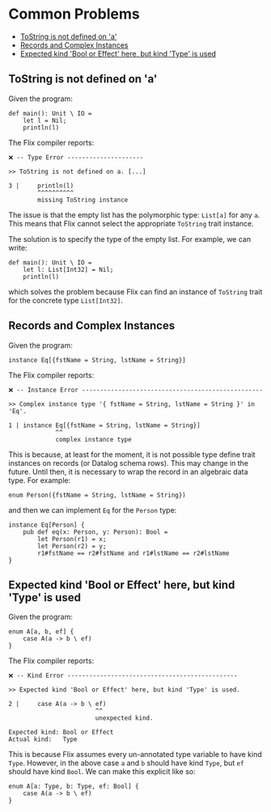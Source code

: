 # Common Problems

- [ToString is not defined on 'a'](#tostring-is-not-defined-on-a)
- [Records and Complex Instances](#records-and-complex-instances)
- [Expected kind 'Bool or Effect' here, but kind 'Type' is used](#expected-kind-bool-or-effect-here-but-kind-type-is-used)

## ToString is not defined on 'a'

Given the program:

```flix
def main(): Unit \ IO =
    let l = Nil;
    println(l)
```

The Flix compiler reports:

```
❌ -- Type Error ---------------------

>> ToString is not defined on a. [...]

3 |     println(l)
        ^^^^^^^^^^
        missing ToString instance
```

The issue is that the empty list has the polymorphic type: `List[a]` for any
`a`. This means that Flix cannot select the appropriate `ToString` trait
instance.

The solution is to specify the type of the empty list. For example, we can write:

```flix
def main(): Unit \ IO =
    let l: List[Int32] = Nil;
    println(l)
```

which solves the problem because Flix can find an instance of `ToString` trait
for the concrete type `List[Int32]`.

## Records and Complex Instances

Given the program:

```flix
instance Eq[{fstName = String, lstName = String}]
```

The Flix compiler reports:

```
❌ -- Instance Error --------------------------------------------------

>> Complex instance type '{ fstName = String, lstName = String }' in 'Eq'.

1 | instance Eq[{fstName = String, lstName = String}]
             ^^
             complex instance type
```

This is because, at least for the moment, it is not possible type define
trait instances on records (or Datalog schema rows). This may change in the
future. Until then, it is necessary to wrap the record in an algebraic data
type. For example:

```flix
enum Person({fstName = String, lstName = String})
```

and then we can implement `Eq` for the `Person` type:

```flix
instance Eq[Person] {
    pub def eq(x: Person, y: Person): Bool =
        let Person(r1) = x;
        let Person(r2) = y;
        r1#fstName == r2#fstName and r1#lstName == r2#lstName
}
```

## Expected kind 'Bool or Effect' here, but kind 'Type' is used

Given the program:

```flix
enum A[a, b, ef] {
    case A(a -> b \ ef)
}
```

The Flix compiler reports:

```
❌ -- Kind Error -----------------------------------------------

>> Expected kind 'Bool or Effect' here, but kind 'Type' is used.

2 |     case A(a -> b \ ef)
                        ^^
                        unexpected kind.

Expected kind: Bool or Effect
Actual kind:   Type
```

This is because Flix assumes every un-annotated type variable to have kind
`Type`. However, in the above case `a` and `b` should have kind `Type`, but `ef`
should have kind `Bool`. We can make this explicit like so:

```flix
enum A[a: Type, b: Type, ef: Bool] {
    case A(a -> b \ ef)
}
```
